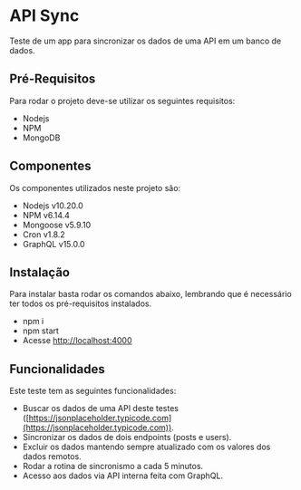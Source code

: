 # API Sync

Teste de um app para sincronizar os dados de uma API em um banco de dados.

## Pré-Requisitos

Para rodar o projeto deve-se utilizar os seguintes requisitos:
- Nodejs 
- NPM
- MongoDB

## Componentes

Os componentes utilizados neste projeto são:
- Nodejs v10.20.0
- NPM v6.14.4
- Mongoose v5.9.10
- Cron v1.8.2
- GraphQL v15.0.0

## Instalação

Para instalar basta rodar os comandos abaixo, lembrando que é necessário ter todos os pré-requisitos instalados.
- npm i
- npm start
- Acesse [http://localhost:4000](http://localhost:4000)

## Funcionalidades

Este teste tem as seguintes funcionalidades:
- Buscar os dados de uma API deste testes ([https://jsonplaceholder.typicode.com](https://jsonplaceholder.typicode.com)).
- Sincronizar os dados de dois endpoints (posts e users).
- Excluir os dados mantendo sempre atualizado com os valores dos dados remotos.
- Rodar a rotina de sincronismo a cada 5 minutos.
- Acesso aos dados via API interna feita com GraphQL.
